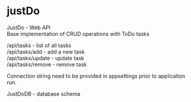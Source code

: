 # justDo

JustDo - Web API  <br />
Base implementation of CRUD operations with ToDo tasks  <br />

/api/tasks - list of all tasks <br />
/api/tasks/add - add a new task <br />
/api/tasks/update - update task <br />
/api/tasks/remove - remove task <br />

Connection string need to be provided in appsettings prior to application run.

JustDoDB - database schema
